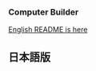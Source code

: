 ### Computer Builder

[English README is here](https://github.com/tkwonn/computer-builder/bolb/main/README.md)

## 日本語版

